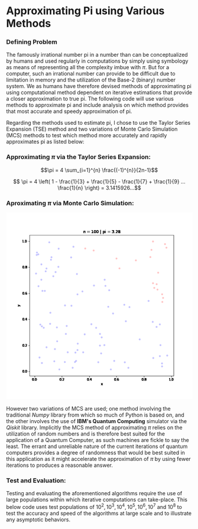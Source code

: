 # Approximating Pi using Various Methods

### Defining Problem

The famously irrational number pi in a number than can be conceptualized by humans and used regularly in computations by simply using symbology as means of representing all the complexity imbue with $\pi$. But for a computer, such an irrational number can provide to be difficult due to limitation in memory and the utilization of the Base-2 (binary) number system. We as humans have therefore devised methods of approximating pi using computational method dependent on iterative estimations that provide a closer approximation to true pi. The following code will use various methods to approximate pi and include analysis on which method provides that most accurate and speedy approximation of pi. 

Regarding the methods used to estimate pi, I chose to use the Taylor Series Expansion (TSE) method and two variations of Monte Carlo Simulation (MCS) methods to test which method more accurately and rapidly approximates pi as listed below:

### Approximating $\pi$ via the Taylor Series Expansion:

$$\pi = 4 \sum_{i=1}^{n} \frac{(-1)^{n}}{2n-1}$$

$$ \pi = 4 \left( 1 - \frac{1}{3} + \frac{1}{5} - \frac{1}{7} + \frac{1}{9} ... \frac{1}{n} \right) = 3.1415926...$$

### Aproximating $\pi$ via Monte Carlo Simulation:


![MC_Simulation](./MC_Generator.gif)


However two variations of MCS are used; one method involving the traditional _Numpy_ library from which so much of Python is based on, and the other involves the use of **IBM's Quantum Computing** simulator via the _Qiskit_ library. Implicitly the MCS method of approximating $\pi$ relies on the utilization of random numbers and is therefore best suited for the application of a Quantum Computer, as such machines are fickle to say the least. The errant and unreliable nature of the current iterations of quantum computers provides a degree of randomness that would be best suited in this application as it might accelerate the approximation of $\pi$ by using fewer iterations to produces a reasonable answer.


### Test and Evaluation:

Testing and evaluating the aforementioned algorithms require the use of large populations within which iterative computations can take-place. This below code uses test populations of $10^{2}, 10^{3}, 10^{4}, 10^{5}, 10^{6}, 10^{7}$ and $10^{8}$ to test the accuracy and speed of the algorithms at large scale and to illustrate any asymptotic behaviors.
